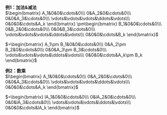**例1：加法&减法**  
 $\begin{bmatrix}  
A_1&0&0&\cdots&0\\\  
0&A_2&0&\cdots&0\\\  
0&0&A_3&\cdots&0\\\  
\vdots&\vdots&\vdots&\ddots&\vdots\\\  
0&0&0&\cdots&A_k  
\end{bmatrix}  
\pm\begin{bmatrix}  
B_1&0&0&\cdots&0\\\  
0&B_2&0&\cdots&0\\\  
0&0&B_3&\cdots&0\\\  
\vdots&\vdots&\vdots&\ddots&\vdots\\\  
0&0&0&\cdots&B_k  
\end{bmatrix}$  
  
 $=\begin{bmatrix}  
A_1\pm B_1&0&0&\cdots&0\\\  
0&A_2\pm B_2&0&\cdots&0\\\  
0&0&A_3\pm B_3&\cdots&0\\\  
\vdots&\vdots&\vdots&\ddots&\vdots\\\  
0&0&0&\cdots&A_k\pm B_k  
\end{bmatrix}$  
  
**例2：数乘**  
 $l\begin{bmatrix}  
A_1&0&0&\cdots&0\\\  
0&A_2&0&\cdots&0\\\  
0&0&A_3&\cdots&0\\\  
\vdots&\vdots&\vdots&\ddots&\vdots\\\  
0&0&0&\cdots&A_k  
\end{bmatrix}$  
  
 $=\begin{bmatrix}  
lA_1&0&0&\cdots&0\\\  
0&lA_2&0&\cdots&0\\\  
0&0&lA_3&\cdots&0\\\  
\vdots&\vdots&\vdots&\ddots&\vdots\\\  
0&0&0&\cdots&lA_k  
\end{bmatrix}$  
